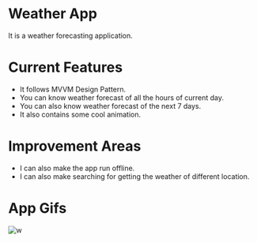 # Weather App
It is a weather forecasting application.

# Current Features
* It follows MVVM Design Pattern.
* You can know weather forecast of all the hours of current day.
* You can also know weather forecast of the next 7 days.
* It also contains some cool animation.

# Improvement Areas
* I can also make the app run offline.
* I can also make searching for getting the weather of different location.

# App Gifs
![w](https://user-images.githubusercontent.com/84356050/187014195-8c2c38c7-6240-457f-9bda-a6f24ae6e3da.gif)